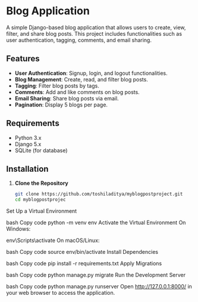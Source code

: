 # Blog Application

A simple Django-based blog application that allows users to create, view, filter, and share blog posts. This project includes functionalities such as user authentication, tagging, comments, and email sharing.

## Features

- **User Authentication**: Signup, login, and logout functionalities.
- **Blog Management**: Create, read, and filter blog posts.
- **Tagging**: Filter blog posts by tags.
- **Comments**: Add and like comments on blog posts.
- **Email Sharing**: Share blog posts via email.
- **Pagination**: Display 5 blogs per page.

## Requirements

- Python 3.x
- Django 5.x
- SQLite (for database)

## Installation

1. **Clone the Repository**

   ```bash
   git clone https://github.com/toshiladitya/myblogpostproject.git
   cd myblogpostprojec
Set Up a Virtual Environment

bash
Copy code
python -m venv env
Activate the Virtual Environment
On Windows:

env\Scripts\activate
On macOS/Linux:

bash
Copy code
source env/bin/activate
Install Dependencies

bash
Copy code
pip install -r requirements.txt
Apply Migrations

bash
Copy code
python manage.py migrate
Run the Development Server

bash
Copy code
python manage.py runserver
Open http://127.0.0.1:8000/ in your web browser to access the application.
